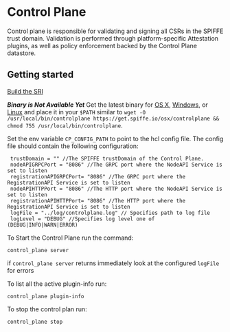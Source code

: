 # Control Plane  
Control plane is responsible for validating and signing all CSRs in the SPIFFE trust domain. Validation is performed through platform-specific Attestation plugins, as well as policy enforcement backed by the Control Plane datastore.



## Getting started
[Build the SRI](../README.md#building-the-sri)

_**Binary is Not Available Yet**_
Get the latest binary for [OS X](https://get.spiffe.io/osx/controlplane), [Windows](https://get.spiffe.io/windows/controlplane.exe), 
or [Linux](https://get.spiffe.io/linux/controlplane) and place it in your `$PATH` similar to `wget -O /usr/local/bin/controlplane https://get.spiffe.io/osx/controlplane && chmod 755 /usr/local/bin/controlplane`. 


Set the env variable `CP_CONFIG_PATH` to point to the hcl config file. 
The config file should contain the following configuration:
````
 trustDomain = "" //The SPIFFE trustDomain of the Control Plane.
 nodeAPIGRPCPort = "8086" //The GRPC port where the NodeAPI Service is set to listen
 registrationAPIGRPCPort= "8086" //The GRPC port where the RegistrationAPI Service is set to listen
 nodeAPIHTTPPort = "8086" //The HTTP port where the NodeAPI Service is set to listen
 registrationAPIHTTPPort= "8086" //The HTTP port where the RegistrationAPI Service is set to listen
 logFile = "../log/controlplane.log" // Specifies path to log file
 logLevel = "DEBUG" //Specifies log level one of (DEBUG|INFO|WARN|ERROR)

````
To Start the Control Plane run the command:

`control_plane server`

if `control_plane server` returns immediately look at the configured `logFile` for errors

To list all the active plugin-info run:

`control_plane plugin-info`

To stop the control plan run:

`control_plane stop`

